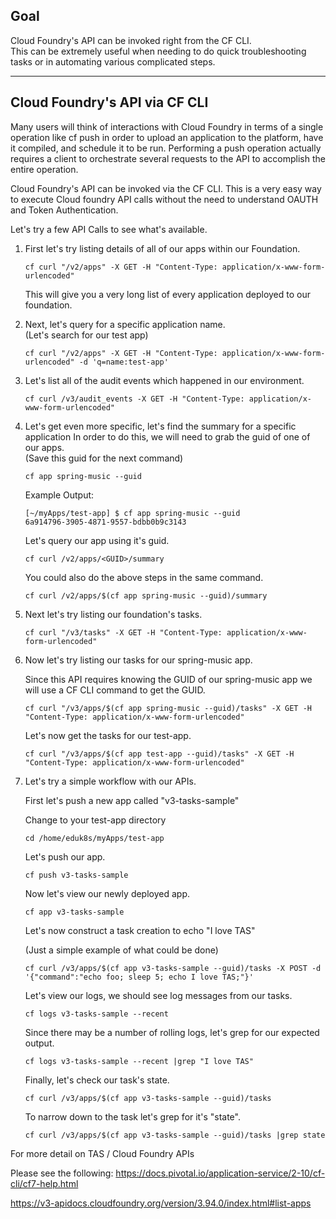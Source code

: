 ## Goal

Cloud Foundry's API can be invoked right from the CF CLI.  
This can be extremely useful when needing to do quick troubleshooting tasks or in automating various complicated steps.  

---


## Cloud Foundry's API via CF CLI 

Many users will think of interactions with Cloud Foundry in terms of a single operation like cf push in order to upload an application to the platform, have it compiled, and schedule it to be run. Performing a push operation actually requires a client to orchestrate several requests to the API to accomplish the entire operation. 


Cloud Foundry's API can be invoked via the CF CLI.  This is a very easy way to execute Cloud foundry API calls without the need to understand OAUTH and Token Authentication.  




Let's try a few API Calls to see what's available.  


1.  First let's try listing details of all of our apps within our Foundation.  

    ```execute-2
    cf curl "/v2/apps" -X GET -H "Content-Type: application/x-www-form-urlencoded"
    ```
    
    This will give you a very long list of every application deployed to our foundation.   


2. Next, let's query for a specific application name.     
   (Let's search for our test app) 
   
    ```execute-2
    cf curl "/v2/apps" -X GET -H "Content-Type: application/x-www-form-urlencoded" -d 'q=name:test-app'
    ```
    
3. Let's list all of the audit events which happened in our environment.    
   
   ```execute-2
   cf curl /v3/audit_events -X GET -H "Content-Type: application/x-www-form-urlencoded"
   ```
   
   
4. Let's get even more specific, let's find the summary for a specific application 
   In order to do this, we will need to grab the guid of one of our apps.   
    (Save this guid for the next command) 
    
   ```execute-2
   cf app spring-music --guid
   ```
   
   Example Output: 
   ```
   [~/myApps/test-app] $ cf app spring-music --guid
   6a914796-3905-4871-9557-bdbb0b9c3143
   ```
   
   Let's query our app using it's guid.  
   
   ```copy-and-edit
   cf curl /v2/apps/<GUID>/summary

   ```
   
   
   You could also do the above steps in the same command.  
   
   ```execute-2
   cf curl /v2/apps/$(cf app spring-music --guid)/summary
   ```

5.  Next let's try listing our foundation's tasks.  

    ```execute-2
    cf curl "/v3/tasks" -X GET -H "Content-Type: application/x-www-form-urlencoded"    
    ```

6.  Now let's try listing our tasks for our spring-music app.

    Since this API requires knowing the GUID of our spring-music app we will use a CF CLI command to get the GUID.   

    ```execute-2
    cf curl "/v3/apps/$(cf app spring-music --guid)/tasks" -X GET -H "Content-Type: application/x-www-form-urlencoded"    
    ```
    
    Let's now get the tasks for our test-app.   
    
    ```execute-2
    cf curl "/v3/apps/$(cf app test-app --guid)/tasks" -X GET -H "Content-Type: application/x-www-form-urlencoded"
    ```

7.  Let's try a simple workflow with our APIs.  

    First let's push a new app called "v3-tasks-sample"

    Change to your test-app directory 
    ```execute-2
    cd /home/eduk8s/myApps/test-app
    ```
    
    Let's push our app. 
    ```execute-2
    cf push v3-tasks-sample
    ```
    
    Now let's view our newly deployed app.  
    ```execute-2
    cf app v3-tasks-sample
    ```
    
    
    Let's now construct a task creation to echo "I love TAS"
    
    (Just a simple example of what could be done) 
    
    ```execute-2
    cf curl /v3/apps/$(cf app v3-tasks-sample --guid)/tasks -X POST -d '{"command":"echo foo; sleep 5; echo I love TAS;"}'
    ```
 
    
    Let's view our logs, we should see log messages from our tasks.   
    
    ```execute-2
    cf logs v3-tasks-sample --recent 
    ```
    
    
    Since there may be a number of rolling logs, let's grep for our expected output.   
    
    ```execute-2
    cf logs v3-tasks-sample --recent |grep "I love TAS"
    ```
    
    
    Finally, let's check our task's state.   
    
    ```execute-2
    cf curl /v3/apps/$(cf app v3-tasks-sample --guid)/tasks
    ```
    
    
    To narrow down to the task let's grep for it's "state".
    
    ```execute-2
    cf curl /v3/apps/$(cf app v3-tasks-sample --guid)/tasks |grep state
    ```
   
   
    

  


For more detail on TAS / Cloud Foundry APIs 

Please see the following:
https://docs.pivotal.io/application-service/2-10/cf-cli/cf7-help.html

https://v3-apidocs.cloudfoundry.org/version/3.94.0/index.html#list-apps
